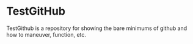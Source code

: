 # TestGitHub
TestGithub is a repository for showing the bare minimums of github and how to maneuver, function, etc.
